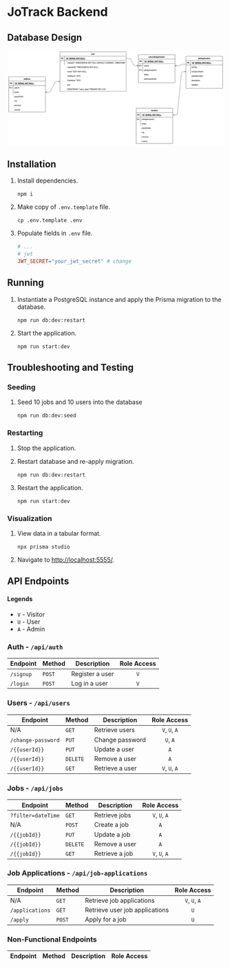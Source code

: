 # JoTrack Backend

## Database Design

![UML of the database](docs/assets/images/database-design.drawio.png)

## Installation

1. Install dependencies.

   ```shell
   npm i
   ```

2. Make copy of `.env.template` file.

   ```shell
   cp .env.template .env
   ```

3. Populate fields in `.env` file.

   ```makefile
   # ...
   # jwt
   JWT_SECRET="your_jwt_secret" # change
   ```

## Running

1. Instantiate a PostgreSQL instance and apply the Prisma migration to the database.

   ```shell
   npm run db:dev:restart
   ```

2. Start the application.

   ```shell
   npm run start:dev
   ```

## Troubleshooting and Testing

### Seeding

1. Seed 10 jobs and 10 users into the database

   ```shell
   npm run db:dev:seed
   ```

### Restarting

1. Stop the application.
2. Restart database and re-apply migration.

   ```shell
   npm run db:dev:restart
   ```

3. Restart the application.

   ```shell
   npm run start:dev
   ```

### Visualization

1. View data in a tabular format.

   ```shell
   npx prisma studio
   ```

2. Navigate to <http://localhost:5555/>.

## API Endpoints

#### Legends

- `V` - Visitor
- `U` - User
- `A` - Admin

### Auth - `/api/auth`

| Endpoint  | Method | Description     | Role Access          |
|-----------|--------|-----------------|----------------------|
| `/signup` | `POST` | Register a user | <center>`V`</center> |
| `/login`  | `POST` | Log in a user   | <center>`V`</center> |

### Users - `/api/users`

| Endpoint           | Method   | Description     | Role Access                    |
|--------------------|----------|-----------------|--------------------------------|
| N/A                | `GET`    | Retrieve users  | <center>`V`, `U`, `A`</center> |
| `/change-password` | `PUT`    | Change password | <center>`U`, `A`</center>      |
| `/{{userId}}`      | `PUT`    | Update a user   | <center>`A`</center>           |
| `/{{userId}}`      | `DELETE` | Remove a user   | <center>`A`</center>           |
| `/{{userId}}`      | `GET`    | Retrieve a user | <center>`V`, `U`, `A`</center> |

### Jobs - `/api/jobs`

| Endpoint           | Method   | Description    | Role Access                    |
|--------------------|----------|----------------|--------------------------------|
| `?filter=dateTime` | `GET`    | Retrieve jobs  | <center>`V`, `U`, `A`</center> |
| N/A                | `POST`   | Create a job   | <center>`A`</center>           |
| `/{{jobId}}`       | `PUT`    | Update a job   | <center>`A`</center>           |
| `/{{jobId}}`       | `DELETE` | Remove a user  | <center>`A`</center>           |
| `/{{jobId}}`       | `GET`    | Retrieve a job | <center>`V`, `U`, `A`</center> |

### Job Applications - `/api/job-applications`

| Endpoint        | Method | Description                    | Role Access                    |
|-----------------|--------|--------------------------------|--------------------------------|
| N/A             | `GET`  | Retrieve job applications      | <center>`V`, `U`, `A`</center> |
| `/applications` | `GET`  | Retrieve user job applications | <center>`U`</center>           |
| `/apply`        | `POST` | Apply for a job                | <center>`U`</center>           |

### Non-Functional Endpoints

| Endpoint | Method | Description | Role Access |
|----------|--------|-------------|-------------|

